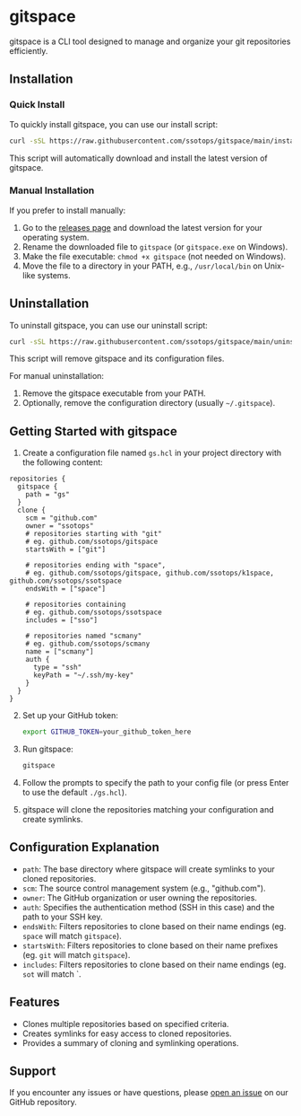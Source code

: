 # gitspace

gitspace is a CLI tool designed to manage and organize your git repositories efficiently.

## Installation

### Quick Install

To quickly install gitspace, you can use our install script:

```bash
curl -sSL https://raw.githubusercontent.com/ssotops/gitspace/main/install.sh | bash
```

This script will automatically download and install the latest version of gitspace.

### Manual Installation

If you prefer to install manually:

1. Go to the [releases page](https://github.com/ssotops/gitspace/releases) and download the latest version for your operating system.
2. Rename the downloaded file to `gitspace` (or `gitspace.exe` on Windows).
3. Make the file executable: `chmod +x gitspace` (not needed on Windows).
4. Move the file to a directory in your PATH, e.g., `/usr/local/bin` on Unix-like systems.

## Uninstallation

To uninstall gitspace, you can use our uninstall script:

```bash
curl -sSL https://raw.githubusercontent.com/ssotops/gitspace/main/uninstall.sh | bash
```

This script will remove gitspace and its configuration files.

For manual uninstallation:

1. Remove the gitspace executable from your PATH.
2. Optionally, remove the configuration directory (usually `~/.gitspace`).

## Getting Started with gitspace

1. Create a configuration file named `gs.hcl` in your project directory with the following content:

```hcl
repositories {
  gitspace {
    path = "gs"
  }
  clone {
    scm = "github.com"
    owner = "ssotops"
    # repositories starting with "git"
    # eg. github.com/ssotops/gitspace
    startsWith = ["git"]

    # repositories ending with "space", 
    # eg. github.com/ssotops/gitspace, github.com/ssotops/k1space, github.com/ssotops/ssotspace
    endsWith = ["space"]

    # repositories containing 
    # eg. github.com/ssotops/ssotspace
    includes = ["sso"]

    # repositories named "scmany"
    # eg. github.com/ssotops/scmany
    name = ["scmany"]
    auth {
      type = "ssh"
      keyPath = "~/.ssh/my-key"
    }
  }
}
```

2. Set up your GitHub token:
   ```bash
   export GITHUB_TOKEN=your_github_token_here
   ```

3. Run gitspace:
   ```bash
   gitspace
   ```

4. Follow the prompts to specify the path to your config file (or press Enter to use the default `./gs.hcl`).

5. gitspace will clone the repositories matching your configuration and create symlinks.

## Configuration Explanation

- `path`: The base directory where gitspace will create symlinks to your cloned repositories.
- `scm`: The source control management system (e.g., "github.com").
- `owner`: The GitHub organization or user owning the repositories.
- `auth`: Specifies the authentication method (SSH in this case) and the path to your SSH key.
- `endsWith`: Filters repositories to clone based on their name endings (eg. `space` will match `gitspace`).
- `startsWith`: Filters repositories to clone based on their name prefixes (eg. `git` will match `gitspace`).
- `includes`: Filters repositories to clone based on their name endings (eg. `sot` will match `.

## Features

- Clones multiple repositories based on specified criteria.
- Creates symlinks for easy access to cloned repositories.
- Provides a summary of cloning and symlinking operations.

## Support

If you encounter any issues or have questions, please [open an issue](https://github.com/ssotops/gitspace/issues) on our GitHub repository.

